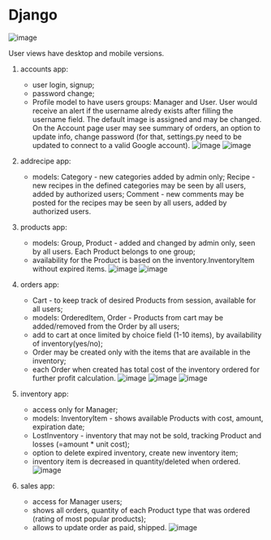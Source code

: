 # Django
![image](https://user-images.githubusercontent.com/103450865/199138211-22d1d9d0-c5b2-4d37-b19a-c88e927d30da.png)

User views have desktop and mobile versions. 
1) accounts app:
    - user login, signup;
    - password change;
    - Profile model to have users groups: Manager and User.
    User would receive an alert if the username alredy exists after filling the username field. The default image is assigned and may be changed.
    On the Account page user may see summary of orders, an option to update info, change password (for that, settings.py need to be updated to connect to a valid Google account).
    ![image](https://user-images.githubusercontent.com/103450865/200011375-1abad45d-72a2-48e4-bdb8-3cccc269d652.png)
    ![image](https://user-images.githubusercontent.com/103450865/200013496-3e073007-d42f-4392-8c65-9d395e7b6fa8.png)


2) addrecipe app:
    - models: Category - new categories added by admin only;
              Recipe   - new recipes in the defined categories may be seen by all users, added by authorized users;
              Comment  - new comments may be posted for the recipes may be seen by all users, added by authorized users. 
 
3) products app:
    - models: Group, Product - added and changed by admin only, seen by all users. Each Product belongs to one group;
    - availability for the Product is based on the inventory.InventoryItem without expired items.
     ![image](https://user-images.githubusercontent.com/103450865/199138381-5fad85d5-4f15-4723-947c-095b189f7920.png)
     ![image](https://user-images.githubusercontent.com/103450865/199138496-a98fdcc1-834c-435f-84ad-82696f3ec99e.png)


4) orders app:
    - Cart - to keep track of desired Products from session, available for all users;
    - models: OrderedItem, Order - Products from cart may be added/removed from the Order by all users;
    - add to cart at once limited by choice field (1-10 items), by availability of inventory(yes/no);
    - Order may be created only with the items that are available in the inventory;
    - each Order when created has total cost of the inventory ordered for further profit calculation.
     ![image](https://user-images.githubusercontent.com/103450865/199138606-adca7a59-c1e0-43c3-a1e3-99254e597456.png)
![image](https://user-images.githubusercontent.com/103450865/200014768-3039ed5b-640a-4933-b203-906ff88a6f35.png)
![image](https://user-images.githubusercontent.com/103450865/200015450-73cb0849-0565-480c-9793-d143ad9ca53e.png)


5) inventory app:
    - access only for Manager;
    - models: InventoryItem - shows available Products with cost, amount, expiration date; 
    - LostInventory - inventory that may not be sold, tracking Product and losses (=amount * unit cost);
    - option to delete expired inventory, create new inventory item;
    - inventory item is decreased in quantity/deleted when ordered.
    ![image](https://user-images.githubusercontent.com/103450865/199138674-7a644011-263a-4cea-b6cf-27a0fa1e41ff.png)

   
6) sales app:
    - access for Manager users;
    - shows all orders, quantity of each Product type that was ordered (rating of most popular products);
    - allows to update order as paid, shipped.
![image](https://user-images.githubusercontent.com/103450865/199138760-6fadff22-8389-4088-9fc3-cd503af869d7.png)

    
